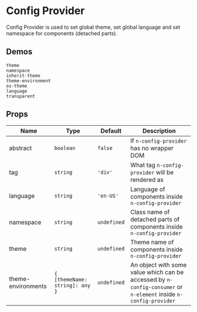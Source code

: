 # Config Provider
Config Provider is used to set global theme, set global language and set namespace for components (detached parts).
## Demos
```demo
theme
namespace
inherit-theme
theme-environment
os-theme
language
transparent
```
## Props
|Name|Type|Default|Description|
|-|-|-|-|
|abstract|`boolean`|`false`|If `n-config-provider` has no wrapper DOM|
|tag|`string`|`'div'`|What tag `n-config-provider` will be rendered as|
|language|`string`|`'en-US'`|Language of components inside `n-config-provider`|
|namespace|`string`|`undefined`|Class name of detached parts of components inside `n-config-provider`|
|theme|`string`|`undefined`|Theme name of components inside `n-config-provider`|
|theme-environments|`{ [themeName: string]: any }`|`undefined`|An object with some value which can be accessed by `n-config-consumer` or `n-element` inside `n-config-provider`|
